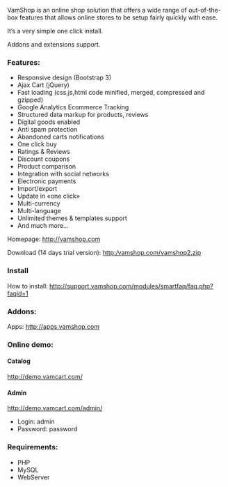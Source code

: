 <p>
VamShop is an online shop solution that offers a wide
range of out-of-the-box features that allows online stores
to be setup fairly quickly with ease.
</p>

<p>
It’s a very simple one click install. 
</p>
<p>
Addons and extensions support.
</p>

<h3>Features:</h3>
<ul>
<li>Responsive design (Bootstrap 3)</li>
<li>Ajax Cart (jQuery)</li>
<li>Fast loading (css,js,html code minified, merged, compressed and gzipped)</li>
<li>Google Analytics Ecommerce Tracking</li>
<li>Structured data markup for products, reviews</li>
<li>Digital goods enabled</li>
<li>Anti spam protection</li>
<li>Abandoned carts notifications</li>
<li>One click buy</li>
<li>Ratings & Reviews</li>
<li>Discount coupons</li>
<li>Product comparison</li>
<li>Integration with social networks</li>
<li>Electronic payments</li>
<li>Import/export</li>
<li>Update in «one click»</li>
<li>Multi-currency</li>
<li>Multi-language</li>
<li>Unlimited themes & templates support</li>
<li>And much more...</li>
</ul>

<p>
Homepage: <a href="http://vamshop.com" target="_blank">http://vamshop.com</a>
</p>

<p>
Download (14 days trial version): <a href="http:/vamshop.com/vamshop2.zip" target="_blank">http:/vamshop.com/vamshop2.zip</a>
</p>

<h3>Install</h3>

<p>
How to install: <a href="http://support.vamshop.com/modules/smartfaq/faq.php?faqid=1" target="_blank">http://support.vamshop.com/modules/smartfaq/faq.php?faqid=1</a>
</p>

<h3>Addons:</h3>

<p>
Apps: <a href="http://apps.vamshop.com" target="_blank">http://apps.vamshop.com</a>
</p>

<h3>Online demo:</h3>

<h4>Catalog</h4>

<p>
<a href="http://demo.vamcart.com/" target="_blank">http://demo.vamcart.com/</a>
</p>

<h4>Admin</h4>

<p>
<a href="http://demo.vamcart.com/admin/" target="_blank">http://demo.vamcart.com/admin/</a>
</p>

<ul>
<li>Login: admin</li>
<li>Password: password</li>
</ul>

<h3>Requirements:</h3>
<ul>
<li>PHP</li>
<li>MySQL</li>
<li>WebServer</li>
</ul>
